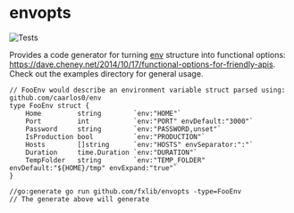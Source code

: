 # envopts
![Tests](https://github.com/fxlib/envopts/actions/workflows/tests.yml/badge.svg)

Provides a code generator for turning [env](github.com/caarlos0/env) structure into functional options: https://dave.cheney.net/2014/10/17/functional-options-for-friendly-apis. Check out the examples directory for general usage.

```
// FooEnv would describe an environment variable struct parsed using: github.com/caarlos0/env
type FooEnv struct {
	Home         string        `env:"HOME"`
	Port         int           `env:"PORT" envDefault:"3000"`
	Password     string        `env:"PASSWORD,unset"`
	IsProduction bool          `env:"PRODUCTION"`
	Hosts        []string      `env:"HOSTS" envSeparator:":"`
	Duration     time.Duration `env:"DURATION"`
	TempFolder   string        `env:"TEMP_FOLDER" envDefault:"${HOME}/tmp" envExpand:"true"`
}

//go:generate go run github.com/fxlib/envopts -type=FooEnv
// The generate above will generate
```
